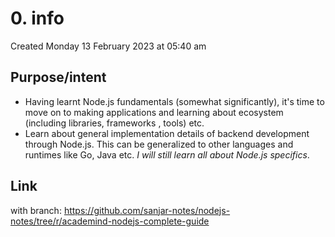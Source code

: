 # 0. info
Created Monday 13 February 2023 at 05:40 am

## Purpose/intent
- Having learnt Node.js fundamentals (somewhat significantly), it's time to move on to making applications and learning about ecosystem (including libraries, frameworks , tools) etc.
- Learn about general implementation details of backend development through Node.js. This can be generalized to other languages and runtimes like Go, Java etc. *I will still learn all about Node.js specifics*.


## Link
with branch: https://github.com/sanjar-notes/nodejs-notes/tree/r/academind-nodejs-complete-guide